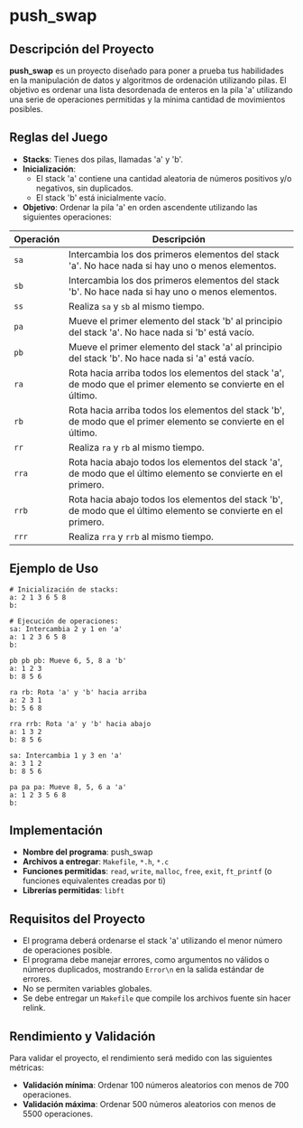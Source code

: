 # push_swap

## Descripción del Proyecto

**push_swap** es un proyecto diseñado para poner a prueba tus habilidades en la manipulación de datos y algoritmos de ordenación utilizando pilas. El objetivo es ordenar una lista desordenada de enteros en la pila 'a' utilizando una serie de operaciones permitidas y la mínima cantidad de movimientos posibles.

## Reglas del Juego

- **Stacks**: Tienes dos pilas, llamadas 'a' y 'b'.
- **Inicialización**:
  - El stack 'a' contiene una cantidad aleatoria de números positivos y/o negativos, sin duplicados.
  - El stack 'b' está inicialmente vacío.
- **Objetivo**: Ordenar la pila 'a' en orden ascendente utilizando las siguientes operaciones:

| Operación | Descripción |
|-----------|-------------|
| `sa`      | Intercambia los dos primeros elementos del stack 'a'. No hace nada si hay uno o menos elementos. |
| `sb`      | Intercambia los dos primeros elementos del stack 'b'. No hace nada si hay uno o menos elementos. |
| `ss`      | Realiza `sa` y `sb` al mismo tiempo. |
| `pa`      | Mueve el primer elemento del stack 'b' al principio del stack 'a'. No hace nada si 'b' está vacío. |
| `pb`      | Mueve el primer elemento del stack 'a' al principio del stack 'b'. No hace nada si 'a' está vacío. |
| `ra`      | Rota hacia arriba todos los elementos del stack 'a', de modo que el primer elemento se convierte en el último. |
| `rb`      | Rota hacia arriba todos los elementos del stack 'b', de modo que el primer elemento se convierte en el último. |
| `rr`      | Realiza `ra` y `rb` al mismo tiempo. |
| `rra`     | Rota hacia abajo todos los elementos del stack 'a', de modo que el último elemento se convierte en el primero. |
| `rrb`     | Rota hacia abajo todos los elementos del stack 'b', de modo que el último elemento se convierte en el primero. |
| `rrr`     | Realiza `rra` y `rrb` al mismo tiempo. |

## Ejemplo de Uso

```shell
# Inicialización de stacks:
a: 2 1 3 6 5 8
b:

# Ejecución de operaciones:
sa: Intercambia 2 y 1 en 'a'
a: 1 2 3 6 5 8
b:

pb pb pb: Mueve 6, 5, 8 a 'b'
a: 1 2 3
b: 8 5 6

ra rb: Rota 'a' y 'b' hacia arriba
a: 2 3 1
b: 5 6 8

rra rrb: Rota 'a' y 'b' hacia abajo
a: 1 3 2
b: 8 5 6

sa: Intercambia 1 y 3 en 'a'
a: 3 1 2
b: 8 5 6

pa pa pa: Mueve 8, 5, 6 a 'a'
a: 1 2 3 5 6 8
b:
```

## Implementación

- **Nombre del programa**: push_swap
- **Archivos a entregar**: `Makefile`, `*.h`, `*.c`
- **Funciones permitidas**: `read`, `write`, `malloc`, `free`, `exit`, `ft_printf` (o funciones equivalentes creadas por ti)
- **Librerías permitidas**: `libft`

## Requisitos del Proyecto

- El programa deberá ordenarse el stack 'a' utilizando el menor número de operaciones posible.
- El programa debe manejar errores, como argumentos no válidos o números duplicados, mostrando `Error\n` en la salida estándar de errores.
- No se permiten variables globales.
- Se debe entregar un `Makefile` que compile los archivos fuente sin hacer relink.

## Rendimiento y Validación

Para validar el proyecto, el rendimiento será medido con las siguientes métricas:
- **Validación mínima**: Ordenar 100 números aleatorios con menos de 700 operaciones.
- **Validación máxima**: Ordenar 500 números aleatorios con menos de 5500 operaciones.
